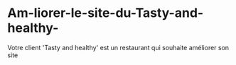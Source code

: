 # Am-liorer-le-site-du-Tasty-and-healthy-
Votre client 'Tasty and healthy' est un restaurant qui souhaite améliorer son site
